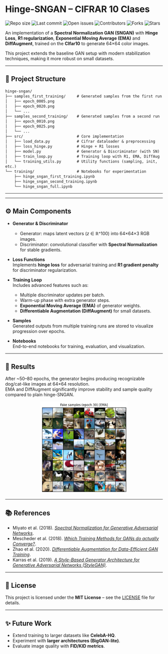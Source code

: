 # Hinge-SNGAN – CIFRAR 10 Clases 

![Repo size](https://img.shields.io/github/repo-size/pablo-reyes8/pytorch-gans)
![Last commit](https://img.shields.io/github/last-commit/pablo-reyes8/pytorch-gans)
![Open issues](https://img.shields.io/github/issues/pablo-reyes8/pytorch-gans)
![Contributors](https://img.shields.io/github/contributors/pablo-reyes8/pytorch-gans)
![Forks](https://img.shields.io/github/forks/pablo-reyes8/pytorch-gans?style=social)
![Stars](https://img.shields.io/github/stars/pablo-reyes8/pytorch-gans?style=social)

An implementation of a **Spectral Normalization GAN (SNGAN)** with **Hinge Loss**, **R1 regularization**, **Exponential Moving Average (EMA)** and **DiffAugment**, trained on the **CIfar10** to generate 64×64 color images.

This project extends the baseline GAN setup with modern stabilization techniques, making it more robust on small datasets.

---

## 📂 Project Structure

```plaintext
hinge-sngan/
├── samples_first_training/     # Generated samples from the first run
│   ├── epoch_0005.png
│   ├── epoch_0020.png
│   └── ...
├── samples_second_training/    # Generated samples from a second run
│   ├── epoch_0010.png
│   ├── epoch_0025.png
│   └── ...
├── src/                        # Core implementation
│   ├── load_data.py            # Cifrar dataloader & preprocessing
│   ├── loss_hinge.py           # Hinge + R1 losses
│   ├── model.py                # Generator & Discriminator (with SN)
│   ├── train_loop.py           # Training loop with R1, EMA, DiffAug
│   └── training_utils.py       # Utility functions (sampling, init, etc.)
└── training/                   # Notebooks for experimentation
    ├── hinge_sngan_first_training.ipynb
    ├── hinge_sngan_second_training.ipynb
    └── hinge_sngan_full.ipynb
```

---

---

## ⚙️ Main Components

- **Generator & Discriminator**

  - Generator: maps latent vectors (_z_ ∈ ℝ^100) into 64×64×3 RGB images.
  - Discriminator: convolutional classifier with **Spectral Normalization** for stable gradients.

- **Loss Functions**  
  Implements **hinge loss** for adversarial training and **R1 gradient penalty** for discriminator regularization.

- **Training Loop**  
  Includes advanced features such as:

  - Multiple discriminator updates per batch.
  - Warm-up phase with extra generator steps.
  - **Exponential Moving Average (EMA)** of generator weights.
  - **Differentiable Augmentation (DiffAugment)** for small datasets.

- **Samples**  
  Generated outputs from multiple training runs are stored to visualize progression over epochs.

- **Notebooks**  
  End-to-end notebooks for training, evaluation, and visualization.

---

## 🚀 Results

After ~50–80 epochs, the generator begins producing recognizable dog/cat-like images at 64×64 resolution.  
EMA and DiffAugment significantly improve stability and sample quality compared to plain hinge-SNGAN.

<p align="center">
  <img src="samples_final/Samples Final.png" alt="Oxford Pets Hinge-SNGAN sample" width="280"/>
</p>

---

## 📚 References

- Miyato et al. (2018). [_Spectral Normalization for Generative Adversarial Networks_](https://arxiv.org/abs/1802.05957).
- Mescheder et al. (2018). [_Which Training Methods for GANs do actually Converge?_](https://arxiv.org/abs/1801.04406).
- Zhao et al. (2020). [_Differentiable Augmentation for Data-Efficient GAN Training_](https://arxiv.org/abs/2006.10738).
- Karras et al. (2019). [_A Style-Based Generator Architecture for Generative Adversarial Networks (StyleGAN)_](https://arxiv.org/abs/1812.04948).

---

## 📜 License

This project is licensed under the **MIT License** – see the [LICENSE](LICENSE) file for details.

---

## ✨ Future Work

- Extend training to larger datasets like **CelebA-HQ**.
- Experiment with **larger architectures (BigGAN-lite)**.
- Evaluate image quality with **FID/KID metrics**.




